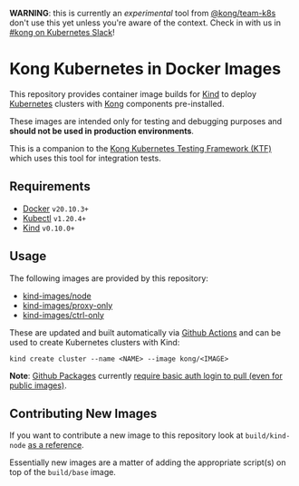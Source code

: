 **WARNING**: this is currently an _experimental_ tool from [@kong/team-k8s](https://github.com/orgs/Kong/teams/team-k8s) don't use this yet unless you're aware of the context. Check in with us in [#kong on Kubernetes Slack][slack]!

[slack]:https://kubernetes.slack.com/messages/kong

# Kong Kubernetes in Docker Images

This repository provides container image builds for [Kind][kind] to deploy [Kubernetes][k8s] clusters with [Kong][konghq] components pre-installed.

These images are intended only for testing and debugging purposes and **should not be used in production environments**.

This is a companion to the [Kong Kubernetes Testing Framework (KTF)][ktf] which uses this tool for integration tests.

[kind]:https://kind.sigs.k8s.io
[k8s]:https://kubernetes.io
[konghq]:https://konghq.com
[ktf]:https://github.com/kong/kind-images

## Requirements

- [Docker][docker] `v20.10.3+`
- [Kubectl][kubectl] `v1.20.4+`
- [Kind][kind] `v0.10.0+`

[docker]:https://www.docker.com/get-started
[kubectl]:https://kubernetes.io/docs/tasks/tools/install-kubectl/
[kind]:https://github.com/kubernetes-sigs/kind

## Usage

The following images are provided by this repository:

- [kind-images/node](https://docker.pkg.github.com/v2/kong/kind-images/node)
- [kind-images/proxy-only](https://docker.pkg.github.com/v2/kong/kind-images/proxy-only)
- [kind-images/ctrl-only](https://docker.pkg.github.com/v2/kong/kind-images/ctrl-only)

These are updated and built automatically via [Github Actions][actions] and can be used to create Kubernetes clusters with Kind:

```shell
kind create cluster --name <NAME> --image kong/<IMAGE>
```

**Note**: [Github Packages][pkg] currently [require basic auth login to pull (even for public images)][auth].

[actions]:https://github.com/features/actions
[pkg]:https://github.com/features/packages
[auth]:https://docs.github.com/en/packages/guides/pushing-and-pulling-docker-images#authenticating-to-github-container-registry

## Contributing New Images

If you want to contribute a new image to this repository look at `build/kind-node` [as a reference][ref].

Essentially new images are a matter of adding the appropriate script(s) on top of the `build/base` image.

[ref]:/build/kind-node/README.md
